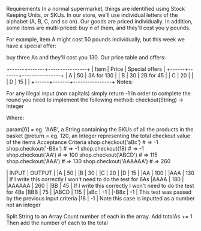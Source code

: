 Requirements
In a normal supermarket, things are identified using Stock Keeping Units, or SKUs. In our store, we'll use individual letters of the alphabet (A, B, C, and so on). Our goods are priced individually. In addition, some items are multi-priced: buy n of them, and they'll cost you y pounds.

For example, item A might cost 50 pounds individually, but this week we have a special offer:

buy three As and they'll cost you 130.
Our price table and offers:

+------+-------+----------------+
| Item | Price | Special offers |
+------+-------+----------------+
| A    | 50    | 3A for 130     |
| B    | 30    | 2B for 45      |
| C    | 20    |                |
| D    | 15    |                |
+------+-------+----------------+
Notes:

For any illegal input (non capitals) simply return -1
In order to complete the round you need to implement the following method: checkout(String) -> Integer

Where:

param[0] = eg. 'AAB', a String containing the SKUs of all the products in the basket
@return = eg. 120, an Integer representing the total checkout value of the items
Acceptance Criteria
shop.checkout('aBc') # => -1
shop.checkout('-B8x') # => -1
shop.checkout(18) # => -1
shop.checkout('AA') # => 100
shop.checkout('ABCD') # => 115
shop.checkout('AAA') # => 130
shop.checkout('AAAAAA') # => 260



| INPUT | OUTPUT |
|A      |   50   |
|B      |   30   |
|C      |   20   |
|D      |   15   |
|AA     |   100  |
|AAA    |   130  | If I write this correctly I won't need to do the test for 6As
|AAAA   |   180  |
|AAAAAA |   260  | 
|BB     |   45   | If I write this correctly I won't need to do the test for 4Bs
|BBB    |   75   |
|ABCD   |   115  |
|aBc    |   -1   |
|-B8x   |   -1   | This test was passed by the previous input criteria
|18     |   -1   | Note this case is inputted as a number not an integer

Split String to an Array
Count number of each in the array.
Add totalAs += 1
Then add the number of each to the total
